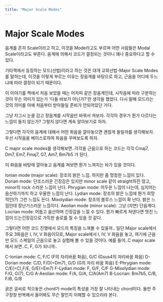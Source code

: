```yaml
---
title: "Major Scale Modes"
---
```

# Major Scale Modes

음계를 흔히 Scale이라고 하고, 이것을 Mode라고도 부르며 어떤 사람들은 Modal Scale이라고도 부른다. 음계에 의해서 코드가 결정되는 것이니 꽤나 중요하다고 할 수 있다.
 
기타책에서 등장하는 모드(선법)이라고 하는 것은 대개 교회선법-Major Scale Modes를 말하는데, 이것을 이렇게 부르는 이유는 장음계를 바탕으로 하고, 근음을 어디에 두느냐에 따라 결정이 되기 때문이다.
 
이 이야기를 책에서 처음 보았을 때는 어차피 같은 장음계인데, 시작음에 따라 구분하는 것이 무슨 의미가 있는가 &#39;다들 바보가 아닌가?&#39;란 생각을 했었다. 다시 말해 모드라는 것의 의미를 아예 처음부터 받아들일 준비가 안되어있단 거다.
 
그냥 지그시 눈을 감고 장음계를 시작음만 바꿔서 쳐보자. 각각의 경우가 뭔가 다르다는 느낌이 들지 않는가? 그렇지 않다면 계속 알아보기로 하자.
 
그렇다면 각각의 음계에 대해서 어떤 화음을 깔아놓으면 괜찮게 들릴까를 생각해보자. 우선 시작음을 베이스로하여 화음을 꾸며보도록 하자.
 
C major scale modes를 생각해보면..각각을 근음으로 하는 코드는 각각 Cmaj7, Dm7, Em7, Fmaj7, G7, Am7, Bm7b5 가 된다.
 
이 화음을 바탕에 깔아놓고 음계를 쳐보면 뭔가 느껴지는 바가 있을 것이다.
 
Ionian mode (major scale): 장조의 밝은 느낌. 하지만 좀 멍청한 느낌이 있다.
Dorian mode: 단조스러운 긴장감은 있지만 minor scale 같이 straight하진 않고, minor의 rock 스러운 느낌이 난다.
Phrygian mode: 어두운 느낌이 나는데, 심지어는 음산하기까지 하고 우울한 느낌이 난다.
Lydian mode: 장조의 밝은 느낌에 뭔가 희망적인(?) 그런 느낌도 든다.
Mixolydian mode: 장조의 블루스 느낌이 확 난다. 밝은 느낌인데 장난기스러운 느낌이다.
Aeolian mode (minor scale): 그냥 (자연) 단음계다.
Locrian mode: 어둡고 음산하며 긴장감을 느낄 수 있다. 뭔가 빠르게 쳐댄다면 멋진 느낌이 드는긴장감으로 가득한 솔로를 칠 수 있을 것 같다.
 
그렇다면 어떤 코드 진행에서 모드의 특징을 느껴볼 수 있을까..
일단 Major scale에서 주요 3화음은 I, IV, V 화음이므로, Major scale에서 I, IV, V 화음을 놓고, 여기에 근음만 모드 스케일의 근음으로 놓고 실험해 볼 수 있을 것이다. 예를 들어..C major scale에서 보면..C, F, G가 되니까..
 
C-Ionian mode: C, F/C (F의 자리바꿈 화음), G/C (Gsus4의 자리바꿈 화음)
D-Dorian mode: C/D, F/D(=Dm7), G/D (G의 자리 바꿈 화음)
E-Phrygian mode: C/E(=C),F/E, G/E(=Em7)
F-Lydian mode: F, G/F, C/F
G-Mixolydian mode: F/G, G(7), C/G
A-Aeolian mode: F/A, G/A, C/A(Am7)
B-Locrian: Bm7b5, C/B, F/B, G/B
 
굵은 글씨로 적으놓은 chord가 mode의 특성을 가장 잘 나타내는 chord이다. 둘만 주구장창 반복해서 들어봐도 무슨 말인지 이해할 수 있으리라 본다.

